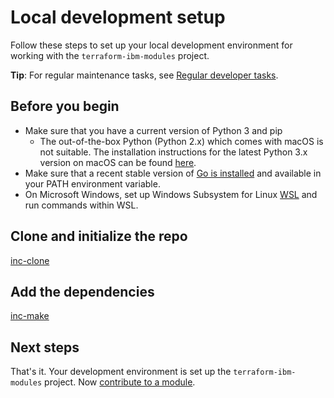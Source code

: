 # Local development setup

Follow these steps to set up your local development environment for working with the `terraform-ibm-modules` project.

**Tip**: For regular maintenance tasks, see [Regular developer tasks](dev-maintenance.md).

## Before you begin

- Make sure that you have a current version of Python 3 and pip
  - The out-of-the-box Python (Python 2.x) which comes with macOS is not suitable. The installation instructions for the latest Python 3.x version on macOS can be found [here](python3-mac-installation.md).
- Make sure that a recent stable version of [Go is installed](https://go.dev/doc/install) and available in your PATH environment variable.
- On Microsoft Windows, set up Windows Subsystem for Linux [WSL](https://ubuntu.com/wsl) and run commands within WSL.

## Clone and initialize the repo

[inc-clone](inc-clone.md ':include')

## Add the dependencies

[inc-make](inc-make.md ':include')

## Next steps

That's it. Your development environment is set up the `terraform-ibm-modules` project. Now [contribute to a module](contribute-module.md).
